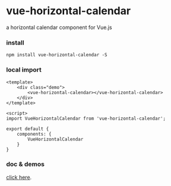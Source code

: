 # vue-horizontal-calendar

a horizontal calendar component for Vue.js

### install
```
npm install vue-horizontal-calendar -S
```

### local import
```
<template>
    <div class="demo">
        <vue-horizontal-calendar></vue-horizontal-calendar>
    </div>
</template>

<script>
import VueHorizontalCalendar from 'vue-horizontal-calendar';

export default {
    components: {
        VueHorizontalCalendar
    }
}
```
### doc & demos
[click here](https://jacques33.github.io/vue-horizontal-calendar/).